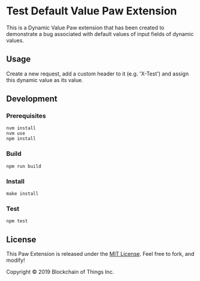 # Test Default Value Paw Extension

This is a Dynamic Value Paw extension that has been created to demonstrate a bug associated with default values of input
 fields of dynamic values.

## Usage

Create a new request, add a custom header to it (e.g. 'X-Test') and assign this dynamic value as its value.

## Development

### Prerequisites

```shell
nvm install
nvm use
npm install
```

### Build

```shell
npm run build
```

### Install

```shell
make install
```

### Test

```shell
npm test
```

## License

This Paw Extension is released under the [MIT License](LICENSE). Feel free to fork, and modify!

Copyright © 2019 Blockchain of Things Inc.
